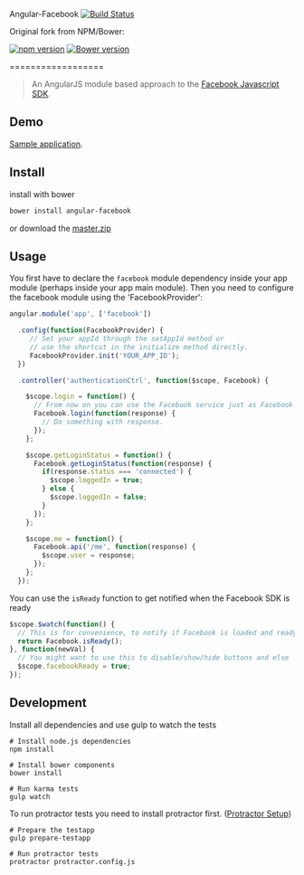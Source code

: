 Angular-Facebook [![Build Status](https://travis-ci.org/wallyhall/angular-facebook.svg?branch=master)](https://travis-ci.org/wallyhall/angular-facebook)

Original fork from NPM/Bower:

[![npm version](https://badge.fury.io/js/angularjs-facebook.svg)](http://badge.fury.io/js/angularjs-facebook) [![Bower version](https://badge.fury.io/bo/angular-facebook.svg)](http://badge.fury.io/bo/angular-facebook)

==================

> An AngularJS module based approach to the [Facebook Javascript SDK](https://developers.facebook.com/docs/reference/javascript/).

## Demo

[Sample application](http://plnkr.co/edit/mA7dzreUlqqTJZqodAzv?p=preview).

## Install

install with bower
```bash
bower install angular-facebook
```
or download the [master.zip](https://github.com/Ciul/angular-facebook/archive/master.zip)

## Usage

You first have to declare the ```facebook``` module dependency inside your app module (perhaps inside your app main module).
Then you need to configure the facebook module using the 'FacebookProvider':

```javascript
angular.module('app', ['facebook'])

  .config(function(FacebookProvider) {
     // Set your appId through the setAppId method or
     // use the shortcut in the initialize method directly.
     FacebookProvider.init('YOUR_APP_ID');
  })

  .controller('authenticationCtrl', function($scope, Facebook) {

    $scope.login = function() {
      // From now on you can use the Facebook service just as Facebook api says
      Facebook.login(function(response) {
        // Do something with response.
      });
    };

    $scope.getLoginStatus = function() {
      Facebook.getLoginStatus(function(response) {
        if(response.status === 'connected') {
          $scope.loggedIn = true;
        } else {
          $scope.loggedIn = false;
        }
      });
    };

    $scope.me = function() {
      Facebook.api('/me', function(response) {
        $scope.user = response;
      });
    };
  });
```

You can use the `isReady` function to get notified when the Facebook SDK is ready

```javascript
$scope.$watch(function() {
  // This is for convenience, to notify if Facebook is loaded and ready to go.
  return Facebook.isReady();
}, function(newVal) {
  // You might want to use this to disable/show/hide buttons and else
  $scope.facebookReady = true;
});
```

Development
-------------

Install all dependencies and use gulp to watch the tests

```
# Install node.js dependencies
npm install

# Install bower components
bower install

# Run karma tests
gulp watch
```

To run protractor tests you need to install protractor first. ([Protractor Setup](https://github.com/angular/protractor/blob/master/docs/tutorial.md#setup))

```
# Prepare the testapp
gulp prepare-testapp

# Run protractor tests
protractor protractor.config.js
```
